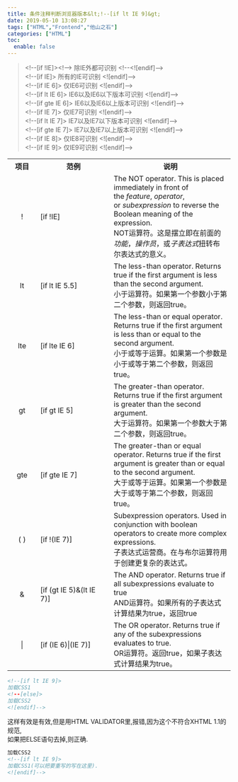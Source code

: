 ```yaml
---
title: 条件注释判断浏览器版本&lt;!--[if lt IE 9]&gt;
date: 2019-05-10 13:08:27
tags: ["HTML","Frontend","他山之石"]
categories: ["HTML"]
toc:
  enable: false
---
```


> <p><span>&lt;!--[if !IE]&gt;&lt;!--&gt; 除IE外都可识别 &lt;!--&lt;![endif]--&gt;</span><br><span>&lt;!--[if IE]&gt; 所有的IE可识别 &lt;![endif]--&gt;</span><br><span>&lt;!--[if IE 6]&gt; 仅IE6可识别 &lt;![endif]--&gt;</span><br><span>&lt;!--[if lt IE 6]&gt; IE6以及IE6以下版本可识别 &lt;![endif]--&gt;</span><br><span>&lt;!--[if gte IE 6]&gt; IE6以及IE6以上版本可识别 &lt;![endif]--&gt;</span><br><span>&lt;!--[if IE 7]&gt; 仅IE7可识别 &lt;![endif]--&gt;</span><br><span>&lt;!--[if lt IE 7]&gt; IE7以及IE7以下版本可识别 &lt;![endif]--&gt;</span><br><span>&lt;!--[if gte IE 7]&gt; IE7以及IE7以上版本可识别 &lt;![endif]--&gt;</span><br><span>&lt;!--[if IE 8]&gt; 仅IE8可识别 &lt;![endif]--&gt;</span><br><span>&lt;!--[if IE 9]&gt; 仅IE9可识别 &lt;![endif]--&gt;</span></p>


<!--more-->

<table align="center"> <tbody> <tr><th width="50">项目</th><th width="150">范例</th><th>说明</th></tr> <tr> <td align="middle">!</td><td>[if !IE]</td><td>The NOT operator. This is placed immediately in front of the&nbsp;<em>feature</em>,&nbsp;<em>operator</em>, or&nbsp;<em>subexpression</em>&nbsp;to reverse the Boolean meaning of the expression.<br />NOT运算符。这是摆立即在前面的<em>功能</em>，<em>操作员</em>，或<em>子表达式</em>扭转布尔表达式的意义。</td></tr><tr><td align="middle">lt</td> <td>[if lt IE 5.5]</td> <td>The less-than operator. Returns true if the first argument is less than the second argument.<br />小于运算符。如果第一个参数小于第二个参数，则返回true。</td> </tr><tr><td align="middle">lte</td><td>[if lte IE 6]</td><td>The less-than or equal operator. Returns true if the first argument is less than or equal to the second argument.<br />小于或等于运算。如果第一个参数是小于或等于第二个参数，则返回true。</td> </tr><tr><td align="middle">gt</td><td>[if gt IE 5]</td><td>The greater-than operator. Returns true if the first argument is greater than the second argument.<br />大于运算符。如果第一个参数大于第二个参数，则返回true。</td> </tr><tr><td align="middle">gte</td> <td>[if gte IE 7]</td><td>The greater-than or equal operator. Returns true if the first argument is greater than or equal to the second argument.<br />大于或等于运算。如果第一个参数是大于或等于第二个参数，则返回true。</td> </tr><tr><td align="middle">( )</td><td>[if !(IE 7)]</td><td>Subexpression operators. Used in conjunction with boolean operators to create more complex expressions.<br />子表达式运营商。在与布尔运算符用于创建更复杂的表达式。</td></tr><tr><td align="middle">&amp;</td><td>[if (gt IE 5)&amp;(lt IE 7)]</td><td>The AND operator. Returns true if all subexpressions evaluate to true<br />AND运算符。如果所有的子表达式计算结果为true，返回true</td></tr><tr><td align="middle">|</td><td>[if (IE 6)|(IE 7)]</td><td>The OR operator. Returns true if any of the subexpressions evaluates to true.<br />OR运算符。返回true，如果子表达式计算结果为true。</td></tr></tbody></table>


```xml
<!--[if lt IE 9]>
加载CSS1
<!--[else]>
加载CSS2
<![endif]-->
```


这样有效是有效,但是用HTML VALIDATOR里,报错,因为这个不符合XHTML 1.1的规范,  
如果把ELSE语句去掉,则正确.

```xml
加载CSS2
<!--[if lt IE 9]>
加载CSS1(可以把要重写的写在这里).
<![endif]-->
```